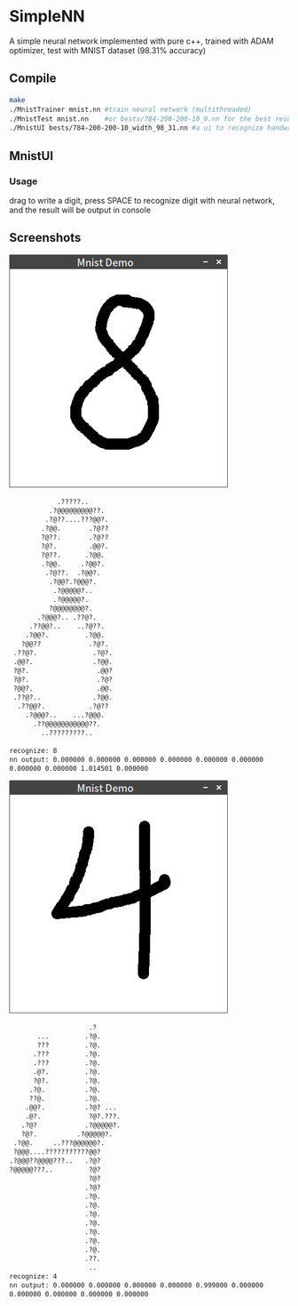 # SimpleNN
A simple neural network implemented with pure c++, trained with ADAM optimizer, test with MNIST dataset (98.31% accuracy)

## Compile
```sh
make
./MnistTrainer mnist.nn #train neural network (multithreaded)
./MnistTest mnist.nn    #or bests/784-200-200-10_0.nn for the best result in my computer
./MnistUI bests/784-200-200-10_width_98_31.nn #a ui to recognize handwritten digit (written with SFML)
```

## MnistUI
### Usage
drag to write a digit, press SPACE to recognize digit with neural network, and the result will be output in console
## Screenshots
![](https://raw.githubusercontent.com/AdamYuan/SimpleNN/master/screenshots/1.png)
```
            .?????..        
          .?@@@@@@@@@??.    
         .?@??....???@@?.   
        .?@@.       .?@??   
        ?@??.       .?@??   
        ?@?.        .@@?.   
        ?@??.      .?@@.    
        .?@@.     .?@@?.    
         .?@??.  .?@@?.     
          .?@@?.?@@@?.      
           .?@@@@@?..       
           .?@@@@@?.        
          ?@@@@@@@@?.       
       .?@@@?.. .??@?.      
     .??@@?..    ..?@??.    
    .?@@?.         .?@@.    
   ?@@??            .?@?.   
 .??@?.              .?@?.  
 .@@?.               .?@@.  
 ?@?.                 .@@?  
 ?@?.                 .?@?  
 ?@@?.                .@@.  
 .??@?..             .?@@.  
  .??@@?.           .?@??   
    .?@@@?..    ...?@@@.    
      .??@@@@@@@@@@@??.     
        ..?????????..       
                            
recognize: 8
nn output: 0.000000 0.000000 0.000000 0.000000 0.000000 0.000000 0.000000 0.000000 1.014501 0.000000 
```
![](https://raw.githubusercontent.com/AdamYuan/SimpleNN/master/screenshots/2.png)
```
                    .?      
       ...         .?@.     
       ???         .?@.     
      .???         .?@.     
      .???         .?@.     
      .@?.         .?@.     
      ?@?.         .?@.     
     .?@.          .?@.     
     ??@.          .?@.     
    .@@?.          .?@? ... 
    .@?.            ?@?.???.
   .?@?            .?@@@@@?.
   ?@?.          .?@@@@@?.  
 .?@@.     ..???@@@@@@?.    
 ?@@@....???????????@@?     
.?@@@??@@@@???..   .?@?     
?@@@@@???..         ?@?     
                    ?@?     
                   .?@?     
                   .?@.     
                   .?@.     
                   .?@.     
                   .?@.     
                   .?@.     
                   .?@.     
                   .?@.     
                   .??.     
                    ..      
recognize: 4
nn output: 0.000000 0.000000 0.000000 0.000000 0.999000 0.000000 0.000000 0.000000 0.000000 0.000000 
```
